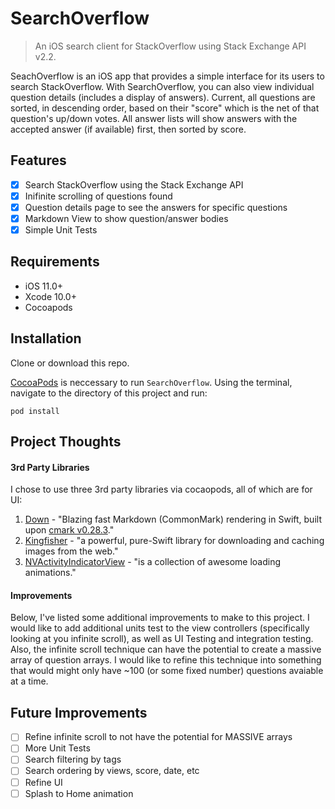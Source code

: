 # SearchOverflow
> An iOS search client for StackOverflow using Stack Exchange API v2.2.

SeachOverflow is an iOS app that provides a simple interface for its users to search StackOverflow. With SearchOverflow, you can also view individual question details (includes a display of answers). Current, all questions are sorted, in descending order, based on their "score" which is the net of that question's up/down votes. All answer lists will show answers with the accepted answer (if available) first, then sorted by score. 

## Features

- [x] Search StackOverflow using the Stack Exchange API
- [x] Inifinite scrolling of questions found
- [x] Question details page to see the answers for specific questions 
- [x] Markdown View to show question/answer bodies
- [x] Simple Unit Tests

## Requirements

- iOS 11.0+
- Xcode 10.0+
- Cocoapods

## Installation

Clone or download this repo.

[CocoaPods](http://cocoapods.org/) is neccessary to run `SearchOverflow`.
Using the terminal, navigate to the directory of this project and run:

```shell
pod install
```

## Project Thoughts
#### 3rd Party Libraries
I chose to use three 3rd party libraries via cocaopods, all of which are for UI: 
1. [Down](https://github.com/iwasrobbed/Down) - "Blazing fast Markdown (CommonMark) rendering in Swift, built upon [cmark v0.28.3](https://github.com/commonmark/cmark)."
2. [Kingfisher](https://github.com/onevcat/Kingfisher) - "a powerful, pure-Swift library for downloading and caching images from the web."
3. [NVActivityIndicatorView](https://github.com/ninjaprox/NVActivityIndicatorView) - "is a collection of awesome loading animations."

#### Improvements
Below, I've listed some additional improvements to make to this project. I would like to add additional units test to the view controllers (specifically looking at you infinite scroll), as well as UI Testing and integration testing. Also, the infinite scroll technique can have the potential to create a massive array of question arrays. I would like to refine this technique into something that would might only have ~100 (or some fixed number) questions avaiable at a time. 

## Future Improvements
- [ ] Refine infinite scroll to not have the potential for MASSIVE arrays
- [ ] More Unit Tests
- [ ] Search filtering by tags
- [ ] Search ordering by views, score, date, etc
- [ ] Refine UI
- [ ] Splash to Home animation
